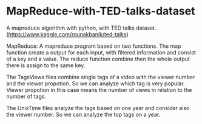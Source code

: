 # MapReduce-with-TED-talks-dataset
A mapreduce algorithm with python, with TED talks dataset. (https://www.kaggle.com/rounakbanik/ted-talks)

MapReduce:
A mapreduce program based on two functions. The map function create a output for each input, with filtered information and consist of a key and a value. The reduce function combine then the whole output there is assign to the same key.

The TagsViews files combine single tags of a video with the viewer number and the viewer propotion. So we can analyze which tag is very popular. Viewer propotion in this case means the number of views in relation to the number of tags.

The UnixTime files analyze the tags based on one year and consider also the viewer number. So we can analyze the top tags on a year.
